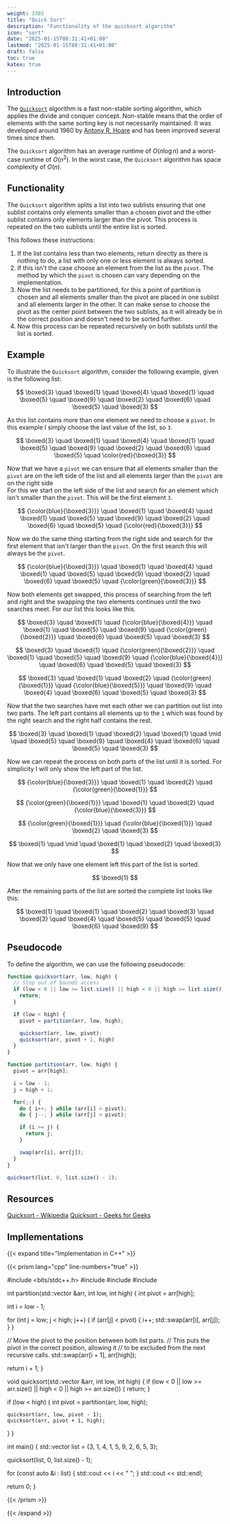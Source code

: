 ```yaml
---
weight: 3302
title: "Quick Sort"
description: "Functionality of the quicksort algorithm"
icon: "sort"
date: "2025-01-15T08:31:41+01:00"
lastmod: "2025-01-15T08:31:41+01:00"
draft: false
toc: true
katex: true
---
```


## Introduction

The [`Quicksort`][quicksort-wiki] algorithm is a fast non-stable sorting
algorithm, which applies the divide and conquer concept. Non-stable means that
the order of elements with the same sorting key is not necessarily maintained.
It was developed around 1960 by [Antony R. Hoare][antony-r-hoare] and has been
improved several times since then.

The `Quicksort` algorithm has an average runtime of $O(n \log n)$ and a
worst-case runtime of $O(n^2)$. In the worst case, the `Quicksort` algorithm has
space complexity of $O(n)$.

## Functionality

The `Quicksort` algorithm splits a list into two sublists ensuring that one
sublist contains only elements smaller than a chosen pivot and the other sublist
contains only elements larger than the pivot. This process is repeated on the
two sublists until the entire list is sorted.

This follows these instructions:

1. If the list contains less than two elements, return directly as there is
   nothing to do, a list with only one or less element is always sorted.
2. If this isn't the case choose an element from the list as the `pivot`. The
   method by which the `pivot` is chosen can vary depending on the
   implementation.
3. Now the list needs to be partitioned, for this a point of partition is chosen
   and all elements smaller than the pivot are placed in one sublist and all
   elements larger in the other. It can make sense to choose the pivot as the
   center point between the two sublists, as it will already be in the correct
   position and doesn't need to be sorted further.
4. Now this process can be repeated recursively on both sublists until the list
   is sorted.

## Example

To illustrate the `Quicksort` algorithm, consider the following example, given
is the following list:

$$
\boxed{3} \quad \boxed{1} \quad \boxed{4} \quad \boxed{1} \quad \boxed{5} \quad
\boxed{9} \quad \boxed{2} \quad \boxed{6} \quad \boxed{5} \quad \boxed{3}
$$

As this list contains more than one element we need to choose a `pivot`. In this
example I simply choose the last value of the list, so `3`.

$$
\boxed{3} \quad \boxed{1} \quad \boxed{4} \quad \boxed{1} \quad \boxed{5} \quad
\boxed{9} \quad \boxed{2} \quad \boxed{6} \quad \boxed{5} \quad
\color{red}{\boxed{3}}
$$

Now that we have a `pivot` we can ensure that all elements smaller than the
`pivot` are on the left side of the list and all elements larger than the
`pivot` are on the right side  
For this we start on the left side of the list and search for an element which
isn't smaller than the `pivot`. This will be the first element `3`.

$$
{\color{blue}{\boxed{3}}} \quad \boxed{1} \quad \boxed{4} \quad \boxed{1} \quad
\boxed{5} \quad \boxed{9} \quad \boxed{2} \quad \boxed{6} \quad \boxed{5} \quad
{\color{red}{\boxed{3}}}
$$

Now we do the same thing starting from the right side and search for the first
element that isn't larger than the `pivot`. On the first search this will always
be the `pivot`.

$$
{\color{blue}{\boxed{3}}} \quad \boxed{1} \quad \boxed{4} \quad \boxed{1} \quad
\boxed{5} \quad \boxed{9} \quad \boxed{2} \quad \boxed{6} \quad \boxed{5} \quad
{\color{green}{\boxed{3}}}
$$

Now both elements get swapped, this process of searching from the left and right
and the swapping the two elements continues until the two searches meet. For
our list this looks like this.

$$
\boxed{3} \quad \boxed{1} \quad {\color{blue}{\boxed{4}}} \quad \boxed{1} \quad
\boxed{5} \quad \boxed{9} \quad {\color{green}{\boxed{2}}} \quad \boxed{6} \quad
\boxed{5} \quad \boxed{3}
$$

$$
\boxed{3} \quad \boxed{1} \quad {\color{green}{\boxed{2}}} \quad \boxed{1} \quad
\boxed{5} \quad \boxed{9} \quad {\color{blue}{\boxed{4}}} \quad \boxed{6} \quad
\boxed{5} \quad \boxed{3}
$$

$$
\boxed{3} \quad \boxed{1} \quad \boxed{2} \quad {\color{green}{\boxed{1}}} \quad
{\color{blue}{\boxed{5}}} \quad \boxed{9} \quad \boxed{4} \quad \boxed{6} \quad
\boxed{5} \quad \boxed{3}
$$

Now that the two searches have met each other we can partition out list into two
parts. The left part contains all elements up to the `1` which was found by the
right search and the right half contains the rest.

$$
\boxed{3} \quad \boxed{1} \quad \boxed{2} \quad \boxed{1} \quad \mid \quad
\boxed{5} \quad \boxed{9} \quad \boxed{4} \quad \boxed{6} \quad
\boxed{5} \quad \boxed{3}
$$

Now we can repeat the process on both parts of the list until it is sorted.
For simplicity I will only show the left part of the list.

$$
{\color{blue}{\boxed{3}}} \quad \boxed{1} \quad \boxed{2} \quad
{\color{green}{\boxed{1}}}
$$

$$
{\color{green}{\boxed{1}}} \quad \boxed{1} \quad \boxed{2} \quad
{\color{blue}{\boxed{3}}}
$$

$$
{\color{green}{\boxed{1}}} \quad {\color{blue}{\boxed{1}}} \quad \boxed{2} \quad
\boxed{3}
$$

$$
\boxed{1} \quad \mid \quad \boxed{1} \quad \boxed{2} \quad
\boxed{3}
$$

Now that we only have one element left this part of the list is sorted.

$$
\boxed{1}
$$

After the remaining parts of the list are sorted the complete list looks like
this:

$$
\boxed{1} \quad \boxed{1} \quad \boxed{2} \quad \boxed{3} \quad \boxed{3} \quad
\boxed{4} \quad \boxed{5} \quad \boxed{5} \quad \boxed{6} \quad \boxed{9}
$$

## Pseudocode

To define the algorithm, we can use the following pseudocode:

```javascript
function quicksort(arr, low, high) {
  // Stop out of bounds access
  if (low < 0 || low >= list.size() || high < 0 || high >= list.size()) {
    return;
  }

  if (low < high) {
    pivot = partition(arr, low, high);

    quicksort(arr, low, pivot);
    quicksort(arr, pivot + 1, high)
  }
}

function partition(arr, low, high) {
  pivot = arr[high];

  i = low - 1;
  j = high + 1;

  for(;;) {
    do { i++; } while (arr[i] < pivot);
    do { j--; } while (arr[j] > pivot);

    if (i >= j) {
      return j;
    }

    swap(arr[i], arr[j]);
  }
}

quicksort(list, 0, list.size() - 1);
```

## Resources

[Quicksort - Wikipedia][quicksort-wiki]
[Quicksort - Geeks for Geeks][quicksort-geeks]

## Impllementations

{{< expand title="Implementation in C++" >}}

{{< prism lang="cpp" line-numbers="true" >}}

#include <bits/stdc++.h>
#include <iostream>
#include <utility>
#include <vector>

int partition(std::vector<int> &arr, int low, int high) {
  int pivot = arr[high];

  int i = low - 1;

  for (int j = low; j < high; j++) {
    if (arr[j] < pivot) {
      i++;
      std::swap(arr[i], arr[j]);
    }
  }

  // Move the pivot to the position between both list parts.
  // This puts the pivot in the correct position, allowing it
  // to be excluded from the next recursive calls.
  std::swap(arr[i + 1], arr[high]);

  return i + 1;
}

void quicksort(std::vector<int> &arr, int low, int high) {
  if (low < 0 || low >= arr.size() || high < 0 || high >= arr.size()) {
    return;
  }

  if (low < high) {
    int pivot = partition(arr, low, high);

    quicksort(arr, low, pivot - 1);
    quicksort(arr, pivot + 1, high);
  }
}

int main() {
  std::vector<int> list = {3, 1, 4, 1, 5, 9, 2, 6, 5, 3};

  quicksort(list, 0, list.size() - 1);

  for (const auto &i : list) {
    std::cout << i << " ";
  }
  std::cout << std::endl;

  return 0;
}

{{< /prism >}}

{{< /expand >}}

[quicksort-wiki]: https://en.wikipedia.org/wiki/Quicksort
[antony-r-hoare]: https://de.wikipedia.org/wiki/C._A._R._Hoare
[quicksort-geeks]: https://www.geeksforgeeks.org/quick-sort-algorithm/
